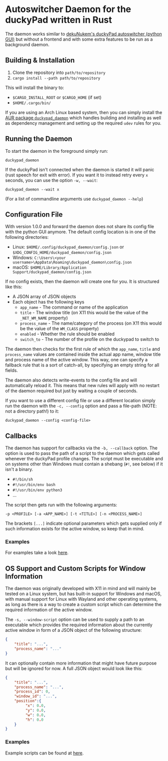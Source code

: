 # Autoswitcher Daemon for the duckyPad written in Rust
The daemon works similar to [dekuNukem's duckyPad autoswitcher (python GUI)](https://github.com/dekuNukem/duckyPad-profile-autoswitcher)
but without a frontend and with some extra features to be run as a background daemon.

## Building & Installation
1. Clone the repository into `path/to/repository`
2. `cargo install --path path/to/repository`

This will install the binary to:
- `$CARGO_INSTALL_ROOT` or `$CARGO_HOME` (if set)
- `$HOME/.cargo/bin/`

If you are using an Arch Linux based system, then you can simply install the [AUR package `duckypad_daemon`](https://aur.archlinux.org/packages/duckypad_daemon)
 which handles building and installing as well as dependency management and setting up the required `udev` rules for you.

## Running the Daemon
To start the daemon in the foreground simply run:
```
duckypad_daemon
```
If the duckyPad isn't connected when the daemon is started it will panic (rust speech for exit with error).
If you want it to instead retry every `x` seconds, you can use the option `-w, --wait`:
```
duckypad_daemon --wait x
```
(For a list of commandline arguments use `duckypad_daemon --help`)

## Configuration File
With version 1.0.0 and forward the daemon does not share its config file with the python GUI anymore. 
The default config location is in one of the following directories:
- Linux: `$HOME/.config/duckypad_daemon/config.json` or `$XDG_CONFIG_HOME/duckypad_daemon/config.json`
- Windows: `C:\Users\<your username>\AppData\Roaming\duckypad_daemon\config.json`
- macOS: `$HOME/Library/Application Support/duckypad_daemon/config.json`

If no config exists, then the daemon will create one for you. It is structured like this:
- A JSON array of JSON objects
- Each object has the following keys
  - `app_name` - The command or name of the application
  - `title` - The window title (on X11 this would be the value of the `_NET_WM_NAME` property)
  - `process_name` - The name/category of the process (on X11 this would be the value of the `WM_CLASS` property)
  - `enabled` - Whether the rule should be enabled 
  - `switch_to` - The number of the profile on the duckypad to switch to

The daemon then checks for the first rule of which the `app_name`, `title` and `process_name` values are contained
inside the actual app name, window title and process name of the active window. This way, one can specify a 
fallback rule that is a sort of catch-all, by specifying an empty string for all fields.

The daemon also detects write-events to the config file and will automatically reload it. This means that 
new rules will apply with no restart of the daemon required but just by waiting a couple of seconds.

If you want to use a different config file or use a different location simply run the daemon with the 
`-c, --config` option and pass a file-path (NOTE: not a directory path!) to it:
```
duckypad_daemon --config <config-file>
```

## Callbacks
The daemon has support for callbacks via the `-b, --callback` option. The option is used to pass the path of a script 
to the daemon which gets called whenever the duckyPad profile changes. The script must be executable and on systems 
other than Windows must contain a shebang (`#!`, see below) if it isn't a binary.
- `#!/bin/sh`
- `#!/usr/bin/env bash`
- `#!/usr/bin/env python3`
- ...

The script then gets run with the following arguments:
```
-p <PROFILE> [-a <APP_NAME>] [-t <TITLE>] [-n <PROCESS_NAME>]
```
The brackets `[...]` indicate optional parameters which gets supplied only if such information exists for the active 
window, so keep that in mind.

### Examples
For examples take a look [here](https://github.com/traumweh/duckypad_daemon/tree/main/examples/callbacks).

## OS Support and Custom Scripts for Window Information
The daemon was originally developed with X11 in mind and will mainly be tested on a Linux system, but has built-in 
support for Windows and macOS, with manual support for Linux with Wayland and other operating systems, as long as
there is a way to create a custom script which can determine the required information of the active window.

The `-s, --window-script` option can be used to supply a path to an executable which provides the required information 
about the currently active window in form of a JSON object of the following structure:
```json
{
    "title": "...",
    "process_name": "..."
}
```
It can optionally contain more information that might have future purpose but will be ignored for now. A full JSON 
object would look like this:
```json
{
    "title": "...",
    "process_name": "...",
    "process_id": 0,
    "window_id": "...",
    "position":{
         "x": 0.0,
         "y": 0.0,
         "w": 0.0,
         "h": 0.0
    }
}
```

### Examples
Example scripts can be found at [here](https://github.com/traumweh/duckypad_daemon/tree/main/examples/window-scripts).
